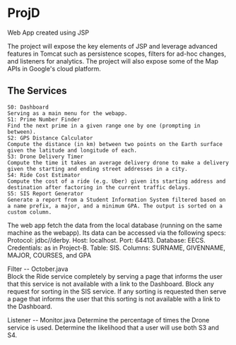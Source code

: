 # ProjD

Web App created using JSP

The project will expose the key elements of JSP and leverage advanced features in Tomcat such as persistence scopes, filters for ad-hoc changes, and listeners for analytics. 
The project will also expose some of the Map APIs in Google's cloud platform.

## The Services
    S0: Dashboard
    Serving as a main menu for the webapp.
    S1: Prime Number Finder
    Find the next prime in a given range one by one (prompting in between).
    S2: GPS Distance Calculator
    Compute the distance (in km) between two points on the Earth surface given the latitude and longitude of each.
    S3: Drone Delivery Timer
    Compute the time it takes an average delivery drone to make a delivery given the starting and ending street addresses in a city.
    S4: Ride Cost Estimator
    Compute the cost of a ride (e.g. Uber) given its starting address and destination after factoring in the current traffic delays.
    S5: SIS Report Generator
    Generate a report from a Student Information System filtered based on a name prefix, a major, and a minimum GPA. The output is sorted on a custom column.

The web app fetch the data from the local database (running on the same machine as the webapp). Its data can be accessed via the following specs:
    Protocol: jdbc//derby.
    Host: localhost.
    Port: 64413.
    Database: EECS.
    Credentials: as in Project-B.
    Table: SIS.
    Columns: SURNAME, GIVENNAME, MAJOR, COURSES, and GPA
    
Filter -- October.java  
    Block the Ride service completely by serving a page that informs the user that this service is not available with a link to the Dashboard.
    Block any request for sorting in the SIS service. If any sorting is requested then serve a page that informs the user that this sorting is not available with a link to the Dashboard.

Listener -- Monitor.java 
    Determine the percentage of times the Drone service is used.
    Determine the likelihood that a user will use both S3 and S4.
